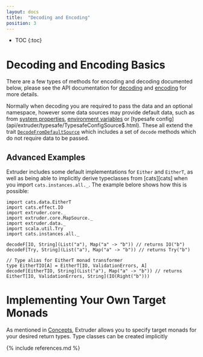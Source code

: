 ```yaml
---
layout: docs
title:  "Decoding and Encoding"
position: 3
---
```

* TOC
{:toc}

# Decoding and Encoding Basics
There are a few types of methods for encoding and decoding documented below, please see the API documentation for [decoding](api/extruder/core/Decode.html) and [encoding](api/extruder/core/Encode.html) for more details.

Normally when decoding you are required to pass the data and an optional namespace, however some data sources may provide default data, such as from [system properties](api/extruder/system/SystemPropertiesSource.html), [environment variables](api/extruder/system/EnvironmentConfig$.html) or [typesafe config](api/extruder/typesafe/TypesafeConfigSource$.html). These all extend the trait [`DecodeFromDefaultSource`](api/extruder/core/DecodeFromDefaultSource.html) which includes a set of `decode` methods which do not require data to be passed.

## Advanced Examples
Extruder includes some default implementations for `Either` and `EitherT`, as well as being able to implicitly derive typeclasses from [cats][cats] when you import `cats.instances.all._`. The example belore shows how this is possible:

```tut:silent
import cats.data.EitherT
import cats.effect.IO
import extruder.core._
import extruder.core.MapSource._
import extruder.data._
import scala.util.Try
import cats.instances.all._

decodeF[IO, String](List("a"), Map("a" -> "b")) // returns IO("b")
decodeF[Try, String](List("a"), Map("a" -> "b")) // returns Try("b")

// Type alias for EitherT monad transformer
type EitherTIO[A] = EitherT[IO, ValidationErrors, A]
decodeF[EitherTIO, String](List("a"), Map("a" -> "b")) // returns EitherT[IO, ValidationErrors, String](IO(Right("b")))
```

# Implementing Your Own Target Monads

As mentioned in [Concepts](concepts.html), Extruder allows you to specify target monads for your desired return types. Type classes can be created implicitly


{% include references.md %}
